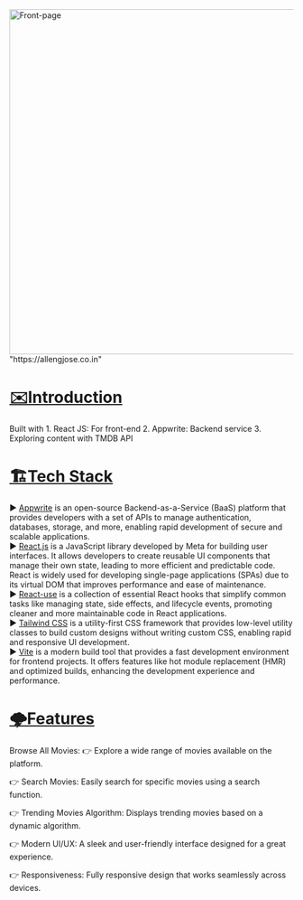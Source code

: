 <img width="1403" height="611" alt="Front-page" src="https://github.com/user-attachments/assets/e2c39a04-e8fa-48e5-acf1-1a2bc84984e8" />
"https://allengjose.co.in"
<h1><b><u>✉️Introduction</u></b></h1>
Built with 
1. React JS: For front-end
2. Appwrite: Backend service
3. Exploring content with TMDB API 
<h1><b><u>🏗️Tech Stack</u></b></h1>

▶️ <u>Appwrite</u> is an open-source Backend-as-a-Service (BaaS) platform that provides developers with a set of APIs to manage authentication, databases, storage, and more, enabling rapid development of secure and scalable applications.
<br>
▶️ <u>React.js</u> is a JavaScript library developed by Meta for building user interfaces. It allows developers to create reusable UI components that manage their own state, leading to more efficient and predictable code. React is widely used for developing single-page applications (SPAs) due to its virtual DOM that improves performance and ease of maintenance.
<br>
▶️ <u>React-use</u> is a collection of essential React hooks that simplify common tasks like managing state, side effects, and lifecycle events, promoting cleaner and more maintainable code in React applications.
<br>
▶️ <u>Tailwind CSS</u> is a utility-first CSS framework that provides low-level utility classes to build custom designs without writing custom CSS, enabling rapid and responsive UI development.
<br>
▶️ <u>Vite</u> is a modern build tool that provides a fast development environment for frontend projects. It offers features like hot module replacement (HMR) and optimized builds, enhancing the development experience and performance.
<br>

<h1><b><u>🌩️Features</u></b></h1>
Browse All Movies:
👉 Explore a wide range of movies available on the platform.

👉 Search Movies: Easily search for specific movies using a search function.

👉 Trending Movies Algorithm: Displays trending movies based on a dynamic algorithm.

👉 Modern UI/UX: A sleek and user-friendly interface designed for a great experience.

👉 Responsiveness: Fully responsive design that works seamlessly across devices.

